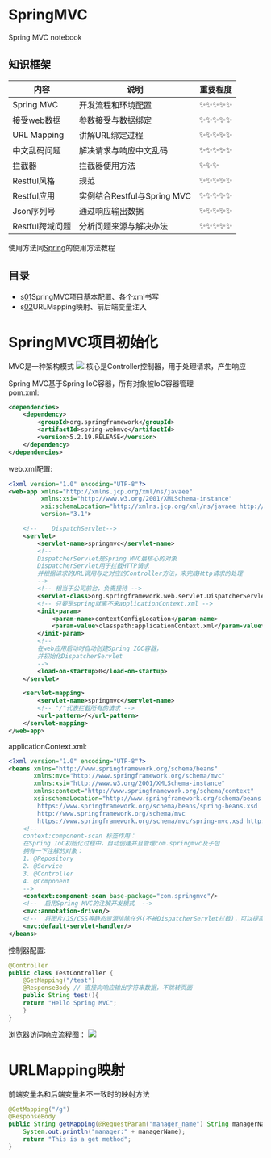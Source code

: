 # SpringMVC
Spring MVC notebook

## 知识框架
| 内容 | 说明 | 重要程度 |
| --- | --- | ---|
|Spring MVC|开发流程和环境配置|✨✨✨✨✨|
|接受web数据|参数接受与数据绑定|✨✨✨✨✨|
|URL Mapping|讲解URL绑定过程|✨✨✨✨✨|
|中文乱码问题|解决请求与响应中文乱码|✨✨✨✨✨|
|拦截器|拦截器使用方法|✨✨✨|
|Restful风格|规范|✨✨✨✨✨|
|Restful应用|实例结合Restful与Spring MVC|✨✨✨✨✨|
|Json序列号|通过响应输出数据|✨✨✨✨✨|
|Restful跨域问题|分析问题来源与解决办法|✨✨✨✨✨|

使用方法同[Spring](https://github.com/Leekinghou/Spring)的使用方法教程

## 目录
- s[01](#SpringMVC项目初始化)SpringMVC项目基本配置、各个xml书写
- s[02](#URLMapping映射)URLMapping映射、前后端变量注入
# SpringMVC项目初始化
MVC是一种架构模式
![](https://gitee.com/leekinghou/image/raw/master/img/20220226110238.png)
核心是Controller控制器，用于处理请求，产生响应  

Spring MVC基于Spring IoC容器，所有对象被IoC容器管理  
pom.xml:
```xml
<dependencies>
    <dependency>
        <groupId>org.springframework</groupId>
        <artifactId>spring-webmvc</artifactId>
        <version>5.2.19.RELEASE</version>
    </dependency>
</dependencies>
```

web.xml配置:
```xml
<?xml version="1.0" encoding="UTF-8"?>
<web-app xmlns="http://xmlns.jcp.org/xml/ns/javaee"
         xmlns:xsi="http://www.w3.org/2001/XMLSchema-instance"
         xsi:schemaLocation="http://xmlns.jcp.org/xml/ns/javaee http://xmlns.jcp.org/xml/ns/javaee/web-app_3_1.xsd"
         version="3.1">

    <!--    DispatchServlet-->
    <servlet>
        <servlet-name>springmvc</servlet-name>
        <!--
        DispatcherServlet是Spring MVC最核心的对象
        DispatcherServlet用于拦截HTTP请求
        并根据请求的URL调用与之对应的Controller方法，来完成Http请求的处理
        -->
        <!-- 相当于公司前台，负责接待 -->
        <servlet-class>org.springframework.web.servlet.DispatcherServlet</servlet-class>
        <!-- 只要是spring就离不来applicationContext.xml -->
        <init-param>
            <param-name>contextConfigLocation</param-name>
            <param-value>classpath:applicationContext.xml</param-value>
        </init-param>
        <!--
        在web应用启动时自动创建Spring IOC容器，
        并初始化DispatcherServlet
        -->
        <load-on-startup>0</load-on-startup>
    </servlet>

    <servlet-mapping>
        <servlet-name>springmvc</servlet-name>
        <!-- "/"代表拦截所有的请求 -->
        <url-pattern>/</url-pattern>
    </servlet-mapping>
</web-app>
```

applicationContext.xml:
```xml
<?xml version="1.0" encoding="UTF-8"?>
<beans xmlns="http://www.springframework.org/schema/beans"
       xmlns:mvc="http://www.springframework.org/schema/mvc"
       xmlns:xsi="http://www.w3.org/2001/XMLSchema-instance"
       xmlns:context="http://www.springframework.org/schema/context"
       xsi:schemaLocation="http://www.springframework.org/schema/beans
        https://www.springframework.org/schema/beans/spring-beans.xsd
        http://www.springframework.org/schema/mvc
        https://www.springframework.org/schema/mvc/spring-mvc.xsd http://www.springframework.org/schema/context https://www.springframework.org/schema/context/spring-context.xsd">
    <!--
    context:component-scan 标签作用：
    在Spring IoC初始化过程中，自动创建并且管理com.springmvc及子包
    拥有一下注解的对象：
    1. @Repository
    2. @Service
    3. @Controller
    4. @Component
    -->
    <context:component-scan base-package="com.springmvc"/>
    <!--  启用Spring MVC的注解开发模式  -->
    <mvc:annotation-driven/>
    <!--  将图片/JS/CSS等静态资源排除在外(不被DispatcherServlet拦截)，可以提高效率  -->
    <mvc:default-servlet-handler/>
</beans>
```

控制器配置:
```java
@Controller
public class TestController {
    @GetMapping("/test")
    @ResponseBody // 直接向响应输出字符串数据，不跳转页面
    public String test(){
    return "Hello Spring MVC";
    }
}
```
浏览器访问响应流程图：
![](https://gitee.com/leekinghou/image/raw/master/img/1645871292034.png)


# URLMapping映射
前端变量名和后端变量名不一致时的映射方法
```java
@GetMapping("/g")
@ResponseBody
public String getMapping(@RequestParam("manager_name") String managerName){
    System.out.println("manager:" + managerName);
    return "This is a get method";
}
```
